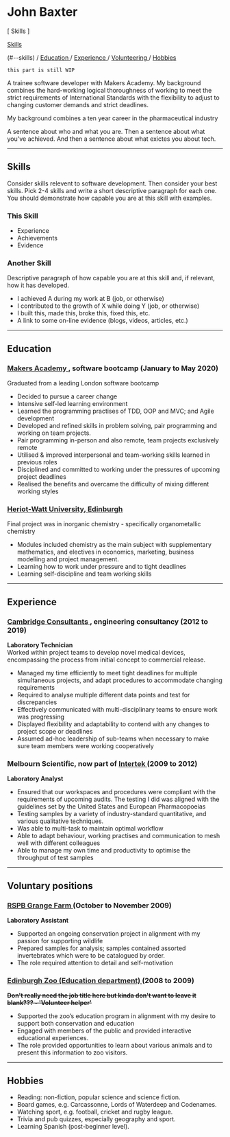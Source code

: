 <h1>
  John Baxter
</h1>

[ Skills ] 

<a href=#skills>Skills</a>

(#--skills) / 
[ Education ](#--education) / 
[ Experience ](#--experience) / 
[ Volunteering ](#--voluntary-positions) / 
[ Hobbies ](#--hobbies)

```
this part is still WIP
```

A trainee software developer with Makers Academy. My background combines the hard-working logical thoroughness of working to meet the strict requirements of International Standards with the flexibility to adjust to changing customer demands and strict deadlines. 

My background combines a ten year career in the pharmaceutical industry

A sentence about who and what you are. Then a sentence about what you've achieved. And then a sentence about what exictes you about tech.

***
<a name=#skills>
  <h2>
    Skills
  </h2>
</a>


Consider skills relevent to software development. Then consider your best skills. Pick 2-4 skills and write a short descriptive paragraph for each one. You should demonstrate how capable you are at this skill with examples.

<h3>
  This Skill
</h3>

- Experience
- Achievements
- Evidence

<h3>
  Another Skill
</h3>

Descriptive paragraph of how capable you are at this skill and, if relevant, how it has developed.

- I achieved A during my work at B (job, or otherwise)
- I contributed to the growth of X while doing Y (job, or otherwise)
- I built this, made this, broke this, fixed this, etc.
- A link to some on-line evidence (blogs, videos, articles, etc.)


***
<h2>
  Education
</h2>

<h3>
  <a href="https://makers.tech/about-us/" target="_blank"; style="color: #262626">
    Makers Academy
  </a>
  , software bootcamp
  (January to May 2020)
</h3>

Graduated from a leading London software bootcamp
- Decided to pursue a career change
- Intensive self-led learning environment
- Learned the programming practises of TDD, OOP and MVC; and Agile development
- Developed and refined skills in problem solving, pair programming and working on team projects.
- Pair programming in-person and also remote, team projects exclusively remote
- Utilised & improved interpersonal and team-working skills learned in previous roles
- Disciplined and committed to working under the pressures of upcoming project deadlines
- Realised the benefits and overcame the difficulty of mixing different working styles

<h3>
  <a href="https://www.hw.ac.uk/uk/edinburgh.htm" target="_blank"; style="color: #262626">
    Heriot-Watt University, Edinburgh
  </a>
</h3>

Final project was in inorganic chemistry - specifically organometallic chemistry
- Modules included chemistry as the main subject with supplementary mathematics, and electives in economics, marketing, business modelling and project management.
- Learning how to work under pressure and to tight deadlines
- Learning self-discipline and team working skills

***
<h2>
  Experience
</h2>

<h3>
  <a href="https://www.cambridgeconsultants.com/about-us" target="_blank"; style="color: #262626">
    Cambridge Consultants
  </a>
  , engineering consultancy
  (2012 to 2019)
</h3>

**Laboratory Technician**\
Worked within project teams to develop novel medical devices, encompassing the process from initial concept to commercial release.
- Managed my time efficiently to meet tight deadlines for multiple simultaneous projects, and adapt procedures to accommodate changing requirements
- Required to analyse multiple different data points and test for discrepancies
- Effectively communicated with multi-disciplinary teams to ensure work was progressing
- Displayed flexibility and adaptability to contend with any changes to project scope or deadlines
- Assumed ad-hoc leadership of sub-teams when necessary to make sure team members were working cooperatively

<h3>
  Melbourn Scientific, now part of 
  <a href="https://www.intertek.com/pharmaceutical/melbourn/" target="_blank"; style="color: #262626">
    Intertek
  </a>
  (2009 to 2012)
</h3>

**Laboratory Analyst**
- Ensured that our workspaces and procedures were compliant with the requirements of upcoming audits. The testing I did was aligned with the guidelines set by the United States and European Pharmacopoeias
- Testing samples by a variety of industry-standard quantitative, and various qualitative techniques.
- Was able to multi-task to maintain optimal workflow
- Able to adapt behaviour, working practises and communication to mesh well with different colleagues
- Able to manage my own time and productivity to optimise the throughput of test samples

***
<h2>
  Voluntary positions
</h2>

<h3>
  <a href="https://www.rspb.org.uk/our-work/conservation/conservation-and-sustainability/farming/hope-farm/the-farm/" target="_blank"; style="color: #262626">
    RSPB Grange Farm
  </a>
  (October to November 2009)
</h3>

**Laboratory Assistant**
- Supported an ongoing conservation project in alignment with my passion for supporting wildlife
- Prepared samples for analysis; samples contained assorted invertebrates which were to be catalogued by order.
- The role required attention to detail and self-motivation

<h3>
  <a href="https://www.edinburghzoo.org.uk/education/" target="_blank"; style="color: #262626">
    Edinburgh Zoo (Education department)
  </a>
  (2008 to 2009)
</h3>

**~~Don't really need the job title here but kinda don't want to leave it blank??? - 'Volunteer helper'~~**
- Supported the zoo’s education program in alignment with my desire to support both conservation and education
- Engaged with members of the public and provided interactive educational experiences.
- The role provided opportunities to learn about various animals and to present this information to zoo visitors.

***
<h2>
  Hobbies
</h2>

- Reading: non-fiction, popular science and science fiction.
- Board games, e.g. Carcassonne, Lords of Waterdeep and Codenames.
- Watching sport, e.g. football, cricket and rugby league.
- Trivia and pub quizzes, especially geography and sport.
- Learning Spanish (post-beginner level).
